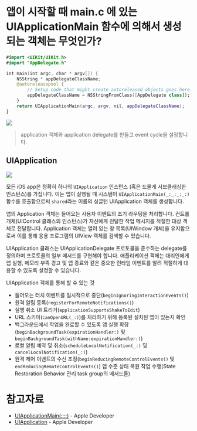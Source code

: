 # 앱이 시작할 때 main.c 에 있는 UIApplicationMain 함수에 의해서 생성되는 객체는 무엇인가?

```swift
#import <UIKit/UIKit.h>
#import "AppDelegate.h"

int main(int argc, char * argv[]) {
    NSString * appDelegateClassName;
    @autoreleasepool {
        // Setup code that might create autoreleased objects goes here.
        appDelegateClassName = NSStringFromClass([AppDelegate class]);
    }
    return UIApplicationMain(argc, argv, nil, appDelegateClassName);
}
```

![](https://images.velog.io/images/ryan-son/post/7c8e34b2-07d5-485f-b604-a305cc9dab36/image.png)

> application 객체와 application delegate를 만들고 event cycle을 설정합니다.

## UIApplication
![](https://images.velog.io/images/ryan-son/post/a116be0e-f047-4097-8fd8-ef64f7234c53/image.png)

모든 iOS app은 정확히 하나의 `UIApplication` 인스턴스 (혹은 드물게 서브클래싱한 인스턴스)를 가집니다. 이는 앱이 실행될 때 시스템이 `UIApplicationMain(_:_:_:_:)` 함수를 호출함으로써 `shared`라는 이름의 싱글턴 UIApplication 객체를 생성합니다.

앱의 Application 객체는 들어오는 사용자 이벤트의 초기 라우팅을 처리합니다. 컨트롤 개체(UIControl 클래스의 인스턴스)가 자신에게 전달한 작업 메시지를 적절한 대상 객체로 전달합니다. Application 객체는 열려 있는 창 목록(UIWindow 개체)을 유지함으로써 이를 통해 응용 프로그램의 UIView 객체를 검색할 수 있습니다.

UIApplication 클래스는 UIApplicationDelegate 프로토콜을 준수하는 delegate를 정의하며 프로토콜의 일부 메서드를 구현해야 합니다. 애플리케이션 객체는 대리인에게 앱 실행, 메모리 부족 경고 및 앱 종료와 같은 중요한 런타임 이벤트를 알려 적절하게 대응할 수 있도록 설정할 수 있습니다.

UIApplication 객체를 통해 할 수 있는 것

- 들어오는 터치 이벤트를 일시적으로 중단(`beginIgnoringInteractionEvents()`)
- 원격 알림 등록(`registerForRemoteNotifications()`)
- 실행 취소 UI 트리거(`applicationSupportsShakeToEdit`)
- URL 스키마(`canOpenURL(_:)`)를 처리하기 위해 등록된 설치된 앱이 있는지 확인
- 백그라운드에서 작업을 완료할 수 있도록 앱 실행 확장(`beginBackgroundTask(expirationHandler:)` 및 `beginBackgroundTask(withName:expirationHandler:)`)
- 로컬 알림 예약 및 취소(`scheduleLocalNotification(_:)` 및 `cancelLocalNotification(_:)`)
- 원격 제어 이벤트의 수신 조정(`beginReducingRemoteControlEvents()` 및 `endReducingRemoteControlEvents()`)
앱 수준 상태 복원 작업 수행(State Restoration Behavior 관리 task group의 메서드들)

# 참고자료
- [UIApplicationMain(_:_:_:_:)](https://developer.apple.com/documentation/uikit/1622933-uiapplicationmain/) - Apple Developer
- [UIApplication](https://developer.apple.com/documentation/uikit/uiapplication) - Apple Developer